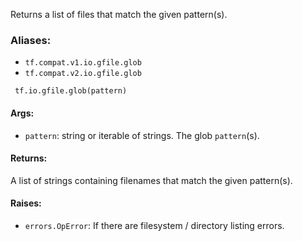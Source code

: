 
Returns a list of files that match the given pattern(s).
### Aliases:
- `tf.compat.v1.io.gfile.glob`
- `tf.compat.v2.io.gfile.glob`

```
 tf.io.gfile.glob(pattern)
```
#### Args:
- `pattern`: string or iterable of strings. The glob `pattern`(s).
#### Returns:

A list of strings containing filenames that match the given pattern(s).
#### Raises:
- `errors.OpError`: If there are filesystem / directory listing errors.

